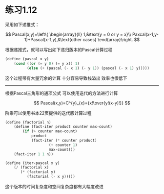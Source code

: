 # 练习1.12

采用如下递推式：

$$
Pascal(x,y)=\left\{
\begin{array}{ll}
1,&\text{y = 0 or y = x}\\
Paxcal(x-1,y-1)+Pascal(x-1,y),&\text{other cases}
\end{array}\right.
$$

根据递推式，就可以写出如下递归版本的Pascal计算过程

```scheme
(define (pascal x y)
    (cond ((or (= y 0) (= y x)) 1)
          (else (+ (pascal (- x 1) (- y 1)) (pascal (- x 1) y)))))
```

这个过程带有大量冗余的计算 十分容易导致栈溢出 效率也很低下

---

根据Pascal三角形的通项公式 可以使用迭代的方法进行计算

$$
Pascal(x,y)=C^{y}_{x}={x!\over{y!(x-y)!}}
$$

阶乘可以使用书本22页提供的迭代版计算过程

```scheme
(define (factorial n)
    (define (fact-iter product counter max-count)
        (if (> counter max-count)
            product
            (fact-iter (* counter product)
                    (+ counter 1)
                    max-count)))
    (fact-iter 1 1 n))

(define (iter-pascal x y)
    (/ (factorial x)
       (* (factorial y)
          (factorial (- x y)))))
```

这个版本的时间复杂度和空间复杂度都有大幅度改进